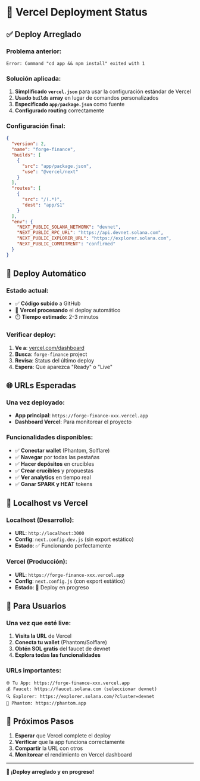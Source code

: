 # 🚀 Vercel Deployment Status

## ✅ **Deploy Arreglado**

### **Problema anterior:**
```
Error: Command "cd app && npm install" exited with 1
```

### **Solución aplicada:**
1. **Simplificado `vercel.json`** para usar la configuración estándar de Vercel
2. **Usado `builds` array** en lugar de comandos personalizados
3. **Especificado `app/package.json`** como fuente
4. **Configurado routing** correctamente

### **Configuración final:**
```json
{
  "version": 2,
  "name": "forge-finance",
  "builds": [
    {
      "src": "app/package.json",
      "use": "@vercel/next"
    }
  ],
  "routes": [
    {
      "src": "/(.*)",
      "dest": "app/$1"
    }
  ],
  "env": {
    "NEXT_PUBLIC_SOLANA_NETWORK": "devnet",
    "NEXT_PUBLIC_RPC_URL": "https://api.devnet.solana.com",
    "NEXT_PUBLIC_EXPLORER_URL": "https://explorer.solana.com",
    "NEXT_PUBLIC_COMMITMENT": "confirmed"
  }
}
```

## 🔄 **Deploy Automático**

### **Estado actual:**
- ✅ **Código subido** a GitHub
- 🔄 **Vercel procesando** el deploy automático
- ⏱️ **Tiempo estimado**: 2-3 minutos

### **Verificar deploy:**
1. **Ve a**: [vercel.com/dashboard](https://vercel.com/dashboard)
2. **Busca**: `forge-finance` project
3. **Revisa**: Status del último deploy
4. **Espera**: Que aparezca "Ready" o "Live"

## 🌐 **URLs Esperadas**

### **Una vez deployado:**
- **App principal**: `https://forge-finance-xxx.vercel.app`
- **Dashboard Vercel**: Para monitorear el proyecto

### **Funcionalidades disponibles:**
- ✅ **Conectar wallet** (Phantom, Solflare)
- ✅ **Navegar** por todas las pestañas
- ✅ **Hacer depósitos** en crucibles
- ✅ **Crear crucibles** y propuestas
- ✅ **Ver analytics** en tiempo real
- ✅ **Ganar SPARK y HEAT** tokens

## 🔧 **Localhost vs Vercel**

### **Localhost (Desarrollo):**
- **URL**: `http://localhost:3000`
- **Config**: `next.config.dev.js` (sin export estático)
- **Estado**: ✅ Funcionando perfectamente

### **Vercel (Producción):**
- **URL**: `https://forge-finance-xxx.vercel.app`
- **Config**: `next.config.js` (con export estático)
- **Estado**: 🔄 Deploy en progreso

## 📱 **Para Usuarios**

### **Una vez que esté live:**
1. **Visita la URL** de Vercel
2. **Conecta tu wallet** (Phantom/Solflare)
3. **Obtén SOL gratis** del faucet de devnet
4. **Explora todas las funcionalidades**

### **URLs importantes:**
```
🌐 Tu App: https://forge-finance-xxx.vercel.app
💰 Faucet: https://faucet.solana.com (seleccionar devnet)
🔍 Explorer: https://explorer.solana.com/?cluster=devnet
📱 Phantom: https://phantom.app
```

## 🎯 **Próximos Pasos**

1. **Esperar** que Vercel complete el deploy
2. **Verificar** que la app funciona correctamente
3. **Compartir** la URL con otros
4. **Monitorear** el rendimiento en Vercel dashboard

---

**🎉 ¡Deploy arreglado y en progreso!**

